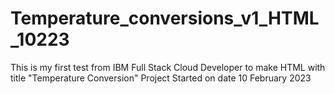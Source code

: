 # Temperature_conversions_v1_HTML_10223
This is my first test from IBM Full Stack Cloud Developer to make HTML with title "Temperature Conversion"
Project Started on date 10 February 2023

